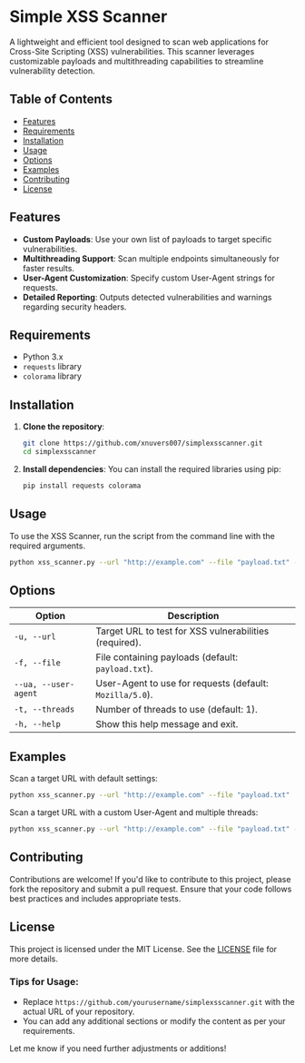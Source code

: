 # Simple XSS Scanner

A lightweight and efficient tool designed to scan web applications for Cross-Site Scripting (XSS) vulnerabilities. This scanner leverages customizable payloads and multithreading capabilities to streamline vulnerability detection.

## Table of Contents
- [Features](#features)
- [Requirements](#requirements)
- [Installation](#installation)
- [Usage](#usage)
- [Options](#options)
- [Examples](#examples)
- [Contributing](#contributing)
- [License](#license)

## Features
- **Custom Payloads**: Use your own list of payloads to target specific vulnerabilities.
- **Multithreading Support**: Scan multiple endpoints simultaneously for faster results.
- **User-Agent Customization**: Specify custom User-Agent strings for requests.
- **Detailed Reporting**: Outputs detected vulnerabilities and warnings regarding security headers.

## Requirements
- Python 3.x
- `requests` library
- `colorama` library

## Installation

1. **Clone the repository**:
   ```bash
   git clone https://github.com/xnuvers007/simplexsscanner.git
   cd simplexsscanner
   ```

2. **Install dependencies**:
   You can install the required libraries using pip:
   ```bash
   pip install requests colorama
   ```

## Usage

To use the XSS Scanner, run the script from the command line with the required arguments.

```bash
python xss_scanner.py --url "http://example.com" --file "payload.txt" --user-agent "Mozilla/5.0" --threads 5
```

## Options

| Option                     | Description                                                        |
|---------------------------|--------------------------------------------------------------------|
| `-u, --url`               | Target URL to test for XSS vulnerabilities (required).            |
| `-f, --file`              | File containing payloads (default: `payload.txt`).                |
| `--ua, --user-agent`      | User-Agent to use for requests (default: `Mozilla/5.0`).          |
| `-t, --threads`           | Number of threads to use (default: 1).                            |
| `-h, --help`              | Show this help message and exit.                                  |

## Examples

Scan a target URL with default settings:
```bash
python xss_scanner.py --url "http://example.com" --file "payload.txt"
```

Scan a target URL with a custom User-Agent and multiple threads:
```bash
python xss_scanner.py --url "http://example.com" --file "payload.txt" --user-agent "Mozilla/5.0" --threads 10
```

## Contributing

Contributions are welcome! If you'd like to contribute to this project, please fork the repository and submit a pull request. Ensure that your code follows best practices and includes appropriate tests.

## License

This project is licensed under the MIT License. See the [LICENSE](LICENSE) file for more details.

### Tips for Usage:
- Replace `https://github.com/yourusername/simplexsscanner.git` with the actual URL of your repository.
- You can add any additional sections or modify the content as per your requirements.

Let me know if you need further adjustments or additions!
